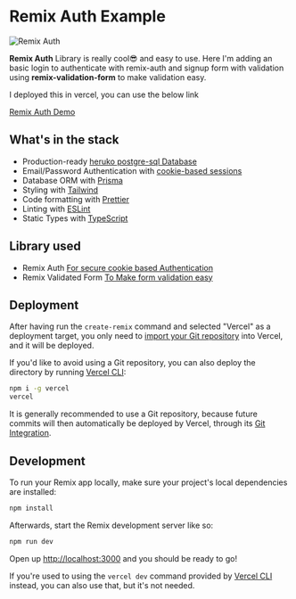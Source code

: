 # Remix Auth Example

![Remix Auth](https://www.simplilearn.com/ice9/free_resources_article_thumb/The_Importance_of_User_Authentication_Methods_in_Cyber_Security.jpg)

**Remix Auth** Library is really cool😎 and easy to use. Here I'm adding an basic login to authenticate with remix-auth and signup form with validation using **remix-validation-form** to make validation easy.

I deployed this in vercel, you can use the below link

[Remix Auth Demo](https://remix-auth-dun.vercel.app/)

## What's in the stack

- Production-ready [heruko postgre-sql Database](https://sqlite.org)
- Email/Password Authentication with [cookie-based sessions](https://remix.run/docs/en/v1/api/remix#createcookiesessionstorage)
- Database ORM with [Prisma](https://prisma.io)
- Styling with [Tailwind](https://tailwindcss.com/)
- Code formatting with [Prettier](https://prettier.io)
- Linting with [ESLint](https://eslint.org)
- Static Types with [TypeScript](https://typescriptlang.org)

## Library used

- Remix Auth [For secure cookie based Authentication](https://github.com/sergiodxa/remix-auth)
- Remix Validated Form [To Make form validation easy](https://www.remix-validated-form.io/)

## Deployment

After having run the `create-remix` command and selected "Vercel" as a deployment target, you only need to [import your Git repository](https://vercel.com/new) into Vercel, and it will be deployed.

If you'd like to avoid using a Git repository, you can also deploy the directory by running [Vercel CLI](https://vercel.com/cli):

```sh
npm i -g vercel
vercel
```

It is generally recommended to use a Git repository, because future commits will then automatically be deployed by Vercel, through its [Git Integration](https://vercel.com/docs/concepts/git).

## Development

To run your Remix app locally, make sure your project's local dependencies are installed:

```sh
npm install
```

Afterwards, start the Remix development server like so:

```sh
npm run dev
```

Open up [http://localhost:3000](http://localhost:3000) and you should be ready to go!

If you're used to using the `vercel dev` command provided by [Vercel CLI](https://vercel.com/cli) instead, you can also use that, but it's not needed.
